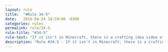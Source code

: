 ```yaml
---
layout: rule
title:  "#Rule 34-5"
date:   2016-04-24 18:59:06 -0300
categories: rules
permalink: rule/34-5
rule-title: "#34-5"
rule-text: "If it isn't in Minecraft, there is a crafting idea video of it."
description: "Rule #34-5 - If it isn't in Minecraft, there is a crafting idea video of it."
---
```

